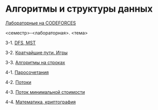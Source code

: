 # Алгоритмы и структуры данных

[Лабораторные на CODEFORCES](https://codeforces.com/group/IcRBR8epox/contests)

<семестр>-<лабораторная>. <тема>

3-1. [DFS, MST](sem3-lab1)

3-2. [Кратчайшие пути. Игры](sem3-lab2)

3-3. [Алгоритмы на строках](sem3-lab3)

4-1. [Паросочетания](sem4-lab1)

4-2. [Потоки](sem4-lab2)

4-3. [Поток минимальной стоимости](sem4-lab3)

4-4. [Математика, криптография](sem4-lab4)
